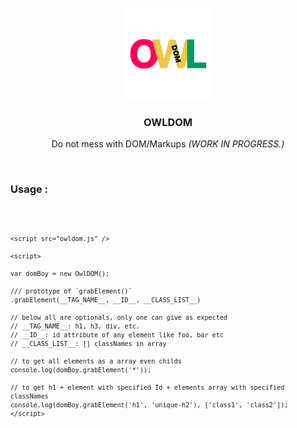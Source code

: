 <div id="top"></div>

<br />
<div align="center">
    <a href="https://github.com/Niftproj/owldom">
        <img src="meta/brand.png" alt="Logo" width="auto" height="147">
    </a>

  <h3 align="center">OWLDOM</h3>

  <p align="center">
        Do not mess with DOM/Markups <i>(WORK IN PROGRESS.)</i>
    <br />
  </p>

</div>

<br />

<h3>Usage :</h3>
<code>

    <script src="owldom.js" />
    
    <script>

    var domBoy = new OwlDOM();

    /// prototype of `grabElement()`
    .grabElement(__TAG_NAME__, __ID__, __CLASS_LIST__)

    // below all are optionals, only one can give as expected
    // __TAG_NAME__: h1, h3, div, etc.
    // __ID__: id attribute of any element like foo, bar etc
    // __CLASS_LIST__: [] classNames in array

    // to get all elements as a array even childs
    console.log(domBoy.grabElement('*'));

    // to get h1 + element with specified Id + elements array with specified classNames
    console.log(domBoy.grabElement('h1', 'unique-h2'), ['class1', 'class2']);
    </script>
</code>